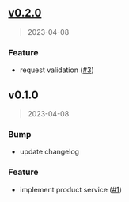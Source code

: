 
<a name="v0.2.0"></a>
## [v0.2.0](https://github.com/krobus00/nexus-service/compare/v0.1.0...v0.2.0)

> 2023-04-08

### Feature

* request validation ([#3](https://github.com/krobus00/nexus-service/issues/3))


<a name="v0.1.0"></a>
## v0.1.0

> 2023-04-08

### Bump

* update changelog

### Feature

* implement product service ([#1](https://github.com/krobus00/nexus-service/issues/1))

